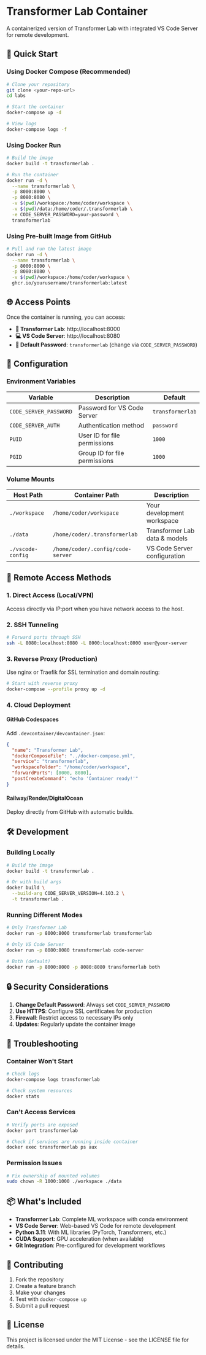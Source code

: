 # Transformer Lab Container

A containerized version of Transformer Lab with integrated VS Code Server for remote development.

## 🚀 Quick Start

### Using Docker Compose (Recommended)

```bash
# Clone your repository
git clone <your-repo-url>
cd labs

# Start the container
docker-compose up -d

# View logs
docker-compose logs -f
```

### Using Docker Run

```bash
# Build the image
docker build -t transformerlab .

# Run the container
docker run -d \
  --name transformerlab \
  -p 8000:8000 \
  -p 8080:8080 \
  -v $(pwd)/workspace:/home/coder/workspace \
  -v $(pwd)/data:/home/coder/.transformerlab \
  -e CODE_SERVER_PASSWORD=your-password \
  transformerlab
```

### Using Pre-built Image from GitHub

```bash
# Pull and run the latest image
docker run -d \
  --name transformerlab \
  -p 8000:8000 \
  -p 8080:8080 \
  -v $(pwd)/workspace:/home/coder/workspace \
  ghcr.io/yourusername/transformerlab:latest
```

## 🌐 Access Points

Once the container is running, you can access:

- **🧠 Transformer Lab**: http://localhost:8000
- **💻 VS Code Server**: http://localhost:8080
- **🔑 Default Password**: `transformerlab` (change via `CODE_SERVER_PASSWORD`)

## 🔧 Configuration

### Environment Variables

| Variable | Description | Default |
|----------|-------------|---------|
| `CODE_SERVER_PASSWORD` | Password for VS Code Server | `transformerlab` |
| `CODE_SERVER_AUTH` | Authentication method | `password` |
| `PUID` | User ID for file permissions | `1000` |
| `PGID` | Group ID for file permissions | `1000` |

### Volume Mounts

| Host Path | Container Path | Description |
|-----------|----------------|-------------|
| `./workspace` | `/home/coder/workspace` | Your development workspace |
| `./data` | `/home/coder/.transformerlab` | Transformer Lab data & models |
| `./vscode-config` | `/home/coder/.config/code-server` | VS Code Server configuration |

## 🎯 Remote Access Methods

### 1. Direct Access (Local/VPN)
Access directly via IP:port when you have network access to the host.

### 2. SSH Tunneling
```bash
# Forward ports through SSH
ssh -L 8080:localhost:8080 -L 8000:localhost:8000 user@your-server
```

### 3. Reverse Proxy (Production)
Use nginx or Traefik for SSL termination and domain routing:

```bash
# Start with reverse proxy
docker-compose --profile proxy up -d
```

### 4. Cloud Deployment

#### GitHub Codespaces
Add `.devcontainer/devcontainer.json`:

```json
{
  "name": "Transformer Lab",
  "dockerComposeFile": "../docker-compose.yml",
  "service": "transformerlab",
  "workspaceFolder": "/home/coder/workspace",
  "forwardPorts": [8000, 8080],
  "postCreateCommand": "echo 'Container ready!'"
}
```

#### Railway/Render/DigitalOcean
Deploy directly from GitHub with automatic builds.

## 🛠️ Development

### Building Locally

```bash
# Build the image
docker build -t transformerlab .

# Or with build args
docker build \
  --build-arg CODE_SERVER_VERSION=4.103.2 \
  -t transformerlab .
```

### Running Different Modes

```bash
# Only Transformer Lab
docker run -p 8000:8000 transformerlab transformerlab

# Only VS Code Server
docker run -p 8080:8080 transformerlab code-server

# Both (default)
docker run -p 8000:8000 -p 8080:8080 transformerlab both
```

## 🔒 Security Considerations

1. **Change Default Password**: Always set `CODE_SERVER_PASSWORD`
2. **Use HTTPS**: Configure SSL certificates for production
3. **Firewall**: Restrict access to necessary IPs only
4. **Updates**: Regularly update the container image

## 🐛 Troubleshooting

### Container Won't Start
```bash
# Check logs
docker-compose logs transformerlab

# Check system resources
docker stats
```

### Can't Access Services
```bash
# Verify ports are exposed
docker port transformerlab

# Check if services are running inside container
docker exec transformerlab ps aux
```

### Permission Issues
```bash
# Fix ownership of mounted volumes
sudo chown -R 1000:1000 ./workspace ./data
```

## 📦 What's Included

- **Transformer Lab**: Complete ML workspace with conda environment
- **VS Code Server**: Web-based VS Code for remote development
- **Python 3.11**: With ML libraries (PyTorch, Transformers, etc.)
- **CUDA Support**: GPU acceleration (when available)
- **Git Integration**: Pre-configured for development workflows

## 🤝 Contributing

1. Fork the repository
2. Create a feature branch
3. Make your changes
4. Test with `docker-compose up`
5. Submit a pull request

## 📄 License

This project is licensed under the MIT License - see the LICENSE file for details.
